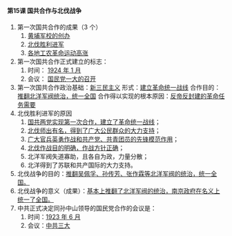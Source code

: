 #### 第15课 国共合作与北伐战争

1. 第一次国共合作的成果（3 个）
   1. <u>黄埔军校的创办</u>
   2. <u>北伐胜利进军</u>
   3. <u>各地工农革命运动高涨</u>
2. 第一次国共合作正式建立的标志：
   1. 时间： <u>1924 年 1 月</u>
   2. 会议： <u>国民党一大的召开</u>
3. 第一次国共合作政治基础：<u>新三民主义</u>
   形式：<u>建立革命统一战线</u>
   合作目的：<u>推翻北洋军阀统治，统一全国</u>
   合作得以实现的根本原因：<u>反帝反封建的革命任务需要</u>
4. 北伐胜利进军的原因
   1. <u>国共两党实现第一次合作，建立了革命统一战线</u>；
   2. <u>北伐师出有名，得到了广大公民群众的大力支持</u>；
   3. <u>广大官兵英勇作战和共产党、共青团员的先锋模范作用</u>；
   4. <u>北伐作战目的明确，作战方针正确</u>；
   5. 北洋军阀失道寡助，且各自为政，力量分散；
   6. 北洋得到了苏联和共产国际的大力支持。
5. 北伐战争的目的：<u>推翻吴佩孚、孙传芳、张作霖等北洋军阀的统治，统一全国。</u>
6. 北伐战争的意义（成果）：<u>基本上推翻了北洋军阀的统治，南京政府在名义上统一了全国。</u>
7. 中共正式决定同孙中山领导的国民党合作的会议是：
   1. 时间：<u>1923 年 6 月</u>
   2. 会议：<u>中共三大</u>